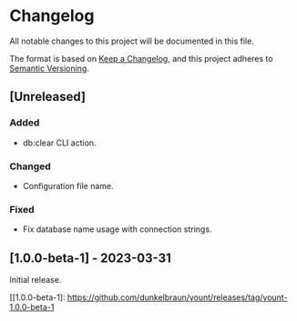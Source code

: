 # Changelog

All notable changes to this project will be documented in this file.

The format is based on [Keep a Changelog](https://keepachangelog.com/en/1.1.0/),
and this project adheres to [Semantic Versioning](https://semver.org/spec/v2.0.0.html).

## [Unreleased]

### Added

- db:clear CLI action.

### Changed

- Configuration file name.

### Fixed

- Fix database name usage with connection strings.

## [1.0.0-beta-1] - 2023-03-31

Initial release.

[[1.0.0-beta-1]: https://github.com/dunkelbraun/yount/releases/tag/yount-1.0.0-beta-1
